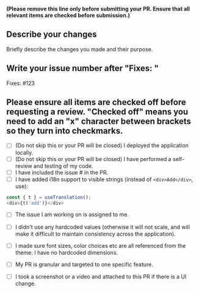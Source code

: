 **(Please remove this line only before submitting your PR. Ensure that all relevant items are checked before submission.)** 

## Describe your changes

Briefly describe the changes you made and their purpose. 

## Write your issue number after "Fixes: "

Fixes: #123 

## Please ensure all items are checked off before requesting a review. "Checked off" means you need to add an "x" character between brackets so they turn into checkmarks.

- [ ] (Do not skip this or your PR will be closed) I deployed the application locally.
- [ ] (Do not skip this or your PR will be closed) I have performed a self-review and testing of my code.
- [ ] I have included the issue # in the PR.
- [ ] I have added i18n support to visible strings (instead of `<div>Add</div>`, use): 
```Javascript
const { t } = useTranslation();
<div>{t('add')}</div>
```
- [ ] The issue I am working on is assigned to me.
- [ ] I didn't use any hardcoded values (otherwise it will not scale, and will make it difficult to maintain consistency across the application).
- [ ] I made sure font sizes, color choices etc are all referenced from the theme. I have no hardcoded dimensions.
- [ ] My PR is granular and targeted to one specific feature.
- [ ] I took a screenshot or a video and attached to this PR if there is a UI change.

